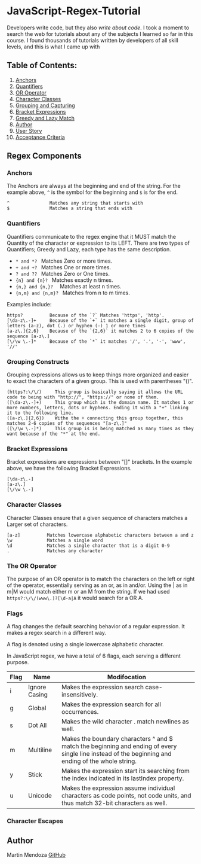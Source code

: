 # JavaScript-Regex-Tutorial
Developers write code, but they also *write about code*. I took a moment to search the web for tutorials about any of the subjects I learned so far in this course. I found thousands of tutorials written by developers of all skill levels, and this is what I came up with

## Table of Contents:

1.	[Anchors](#Anchors)
2.	[Quantifiers](#Quantifiers)
3.  [OR Operator](#or-operator)
4.	[Character Classes](#Character-Classes)
5.	[Grouping and Capturing](#Grouping-and-Capturing)
6.	[Bracket Expressions](#Bracket-Expressions)
7.	[Greedy and Lazy Match](#Greedy-and-Lazy-Match)
8.	[Author](#Author)
9.	[User Story](#User-Story)
10.	[Acceptance Criteria](#Acceptance-Criteria)

## Regex Components

### Anchors

The Anchors are always at the beginning and end of the string. For the example above, `^` is the symbol for the beginning and `$` is for the end.

```text
^               Matches any string that starts with
$               Matches a string that ends with 
```

### Quantifiers

Quantifiers communicate to the regex engine that it MUST match the Quantity of the character or expression to its LEFT. 
There are two types of Quantifiers; Greedy and Lazy, each type has the same description.
- `* and *? `           Matches Zero or more times. 
- `+ and +? `           Matches One or more times.
- `? and ?? `           Matches Zero or One times.
- `{n} and {n}? `       Matches exactly n times.
- `{n,} and {n,}?  `    Matches at least n times.
- `{n,m} and {n,m}? `   Matches from n to m times.

Examples include:

```text
https?          Because of the `?` Matches 'https', 'http'. 
[\da-z\.-]+     Because of the `+` it matches a single digit, group of letters (a-z), dot (.) or hyphen (-) 1 or more times
[a-z\.]{2,6}    Because of the `{2,6}` it matches 2 to 6 copies of the sequence [a-z\.]
[\/\w \.-]*     Because of the `*` it matches '/', '.', '-', 'www', '//'
```

### Grouping Constructs

Grouping expressions allows us to keep things more organized and easier to exact the characters of a given group. This is used with parentheses "()".

```text
(https?:\/\/)     This group is basically saying it allows the URL code to being with "http://", "https://" or none of them.
([\da-z\.-]+)     This group which is the domain name. It matches 1 or more numbers, letters, dots or hyphens. Ending it with a "+" linking it to the following line.
([a-z\.]{2,6})    Withe the + connecting this group together, this matches 2-6 copies of the sequences "[a-z\.]"
([\/\w \.-]*)     This group is is being matched as many times as they want because of the "*" at the end. 

```

### Bracket Expressions

Bracket expressions are expressions between "[]" brackets. In the example above, we have the following Bracket Expressions.

```text
[\da-z\.-]
[a-z\.]
[\/\w \.-]
```

### Character Classes

Character Classes ensure that a given sequence of characters matches a Larger set of characters. 


```text
[a-z]          Matches lowercase alphabetic characters between a and z
\w             Matches a single word
\d             Matches a single character that is a digit 0-9
.              Matches any character
```

### The OR Operator

The purpose of an OR operator is to match the characters on the left or right of the operator, essentially serving as an or, as in and/or. Using the | as in m|M would match either m or an M from the string. If we had used ```https?:\/\/(www\.)?[\d-a|A``` it would search for a OR A.

### Flags

A flag changes the default searching behavior of a regular expression. It makes a regex search in a different way.

A flag is denoted using a single lowercase alphabetic character.

In JavaScript regex, we have a total of 6 flags, each serving a different purpose.

| Flag  | Name             | Modifocation                                                |
|--     |------------------|-------------------------------------------------------------|
|   i   |  Ignore Casing   |      Makes the expression search case-insensitively.        |
|   g   |  Global          |      Makes the expression search for all occurrences.       |
|   s   |  Dot All         |      Makes the wild character . match newlines as well.     |
|   m   |  Multiline       |      Makes the boundary characters ^ and $ match the beginning and ending of every single line instead of the beginning and ending of the whole string.                                                                                  |
|   y   |  Stick           |      Makes the expression start its searching from the index indicated in its lastIndex property.                                                                      |
|   u   |  Unicode         |      Makes the expression assume individual characters as code points, not code units, and thus match 32-bit characters as well.                                                |

### Character Escapes

## Author

Martin Mendoza [GitHub](https://github.com/mmdoza002)